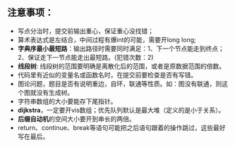 ## 注意事项：
+ 写点分治时，提交前输出重心，保证重心没找错；
+ 算术表达式是左结合，中间过程有爆int的可能，需要开long long;
+ **字典序最小最短路**：输出路径时需要同时满足：1、下一个节点能走到终点；2、保证走下一节点能走出最短路。(犯错次数：2)
+ **线段树**: 线段树的范围要明确是离散化后的范围，或者是原数据范围的倍数。
+ 代码里有近似的变量名或函数名时，在提交前要检查是否有写错。
+ 图论问题，题目是否有说明重边，自环，联通等性质。如：图没有联通，则这个图就没有生成树。
+ 字符串数组的大小要能存下尾指针。
+ **dijkstra**，一定要开vis数组；优先队列默认是最大堆（定义的是小于关系）。
+ **后缀自动机**的空间大小要开到串长的两倍。
+ return、continue、break等语句可能把之后语句跟着的操作跳过，这些最好写在最后。
